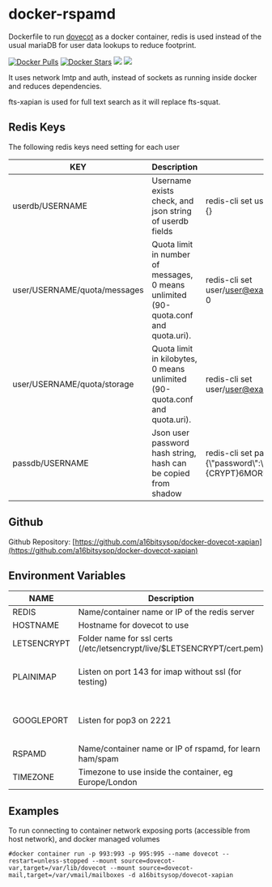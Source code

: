 # docker-rspamd
Dockerfile to run [dovecot](https://www.dovecot.org) as a docker container, redis is used instead of the usual mariaDB for user data lookups to reduce footprint.

[![Docker Pulls](https://img.shields.io/docker/pulls/a16bitsysop/dovecot-xapian.svg?style=flat-square)](https://hub.docker.com/r/a16bitsysop/dovecot-xapian/)
[![Docker Stars](https://img.shields.io/docker/stars/a16bitsysop/dovecot-xapian.svg?style=flat-square)](https://hub.docker.com/r/a16bitsysop/dovecot-xapian/)
[![](https://images.microbadger.com/badges/version/a16bitsysop/docevot-xapian.svg)](https://microbadger.com/images/a16bitsysop/dovecot-xapian "Get your own version badge on microbadger.com")
[![](https://images.microbadger.com/badges/commit/a16bitsysop/dovecot-xapian.svg)](https://microbadger.com/images/a16bitsysop/dovecot-xapian "Get your own commit badge on microbadger.com")

It uses network lmtp and auth, instead of sockets as running inside docker and reduces dependencies.

fts-xapian is used for full text search as it will replace fts-squat.

## Redis Keys
The following redis keys need setting for each user

| KEY                          | Description                                                                         | Example                                                                             |
| ---------------------------- | ----------------------------------------------------------------------------------- | ----------------------------------------------------------------------------------- |
| userdb/USERNAME              | Username exists check, and json string of userdb fields                             | redis-cli set userdb/user@example.com {}                                            |
| user/USERNAME/quota/messages | Quota limit in number of messages, 0 means unlimited (90-quota.conf and quota.uri). | redis-cli set user/user@example.com/quota/messages 0                                |
| user/USERNAME/quota/storage  | Quota limit in kilobytes, 0 means unlimited (90-quota.conf and quota.uri).          | redis-cli set user/user@example.com/quota/storage 0                                 |
| passdb/USERNAME              | Json user password hash string, hash can be copied from shadow                      | redis-cli set passdb/user@example.com {\\"password\\":\\"{CRYPT}$6$MOREPASSWORDHASH\\"}|

## Github
Github Repository: [https://github.com/a16bitsysop/docker-dovecot-xapian](https://github.com/a16bitsysop/docker-dovecot-xapian)

## Environment Variables

| NAME        | Description                                                               | Default               |
| ----------- | ------------------------------------------------------------------------- | --------------------- | 
| REDIS       | Name/container name or IP of the redis server                             | none                  |
| HOSTNAME    | Hostname for dovecot to use                                               | none                  |
| LETSENCRYPT | Folder name for ssl certs (/etc/letsencrypt/live/$LETSENCRYPT/cert.pem)   | none                  |
| PLAINIMAP   | Listen on port 143 for imap without ssl (for testing)                     | do not use plain imap |
| GOOGLEPORT  | Listen for pop3 on 2221                                                   | do not use this port  |
| RSPAMD      | Name/container name or IP of rspamd, for learn ham/spam                   | none                  |
| TIMEZONE    | Timezone to use inside the container, eg Europe/London                    | unset                 |

## Examples
To run connecting to container network exposing ports (accessible from host network), and docker managed volumes
```
#docker container run -p 993:993 -p 995:995 --name dovecot --restart=unless-stopped --mount source=dovecot-var,target=/var/lib/dovecot --mount source=dovecot-mail,target=/var/vmail/mailboxes -d a16bitsysop/dovecot-xapian
```
